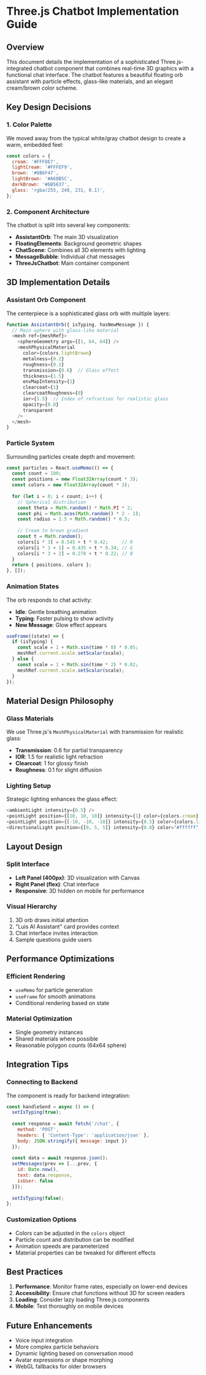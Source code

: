 # Three.js Chatbot Implementation Guide

## Overview

This document details the implementation of a sophisticated Three.js-integrated chatbot component that combines real-time 3D graphics with a functional chat interface. The chatbot features a beautiful floating orb assistant with particle effects, glass-like materials, and an elegant cream/brown color scheme.

## Key Design Decisions

### 1. Color Palette
We moved away from the typical white/gray chatbot design to create a warm, embedded feel:
```javascript
const colors = {
  cream: '#FFF8E7',
  lightCream: '#FFFEF9',
  brown: '#8B6F47',
  lightBrown: '#A68B5C',
  darkBrown: '#6B5637',
  glass: 'rgba(255, 248, 231, 0.1)',
};
```

### 2. Component Architecture
The chatbot is split into several key components:
- **AssistantOrb**: The main 3D visualization
- **FloatingElements**: Background geometric shapes
- **ChatScene**: Combines all 3D elements with lighting
- **MessageBubble**: Individual chat messages
- **ThreeJsChatbot**: Main container component

## 3D Implementation Details

### Assistant Orb Component
The centerpiece is a sophisticated glass orb with multiple layers:

```javascript
function AssistantOrb({ isTyping, hasNewMessage }) {
  // Main sphere with glass-like material
  <mesh ref={meshRef}>
    <sphereGeometry args={[1, 64, 64]} />
    <meshPhysicalMaterial
      color={colors.lightBrown}
      metalness={0.2}
      roughness={0.1}
      transmission={0.6}  // Glass effect
      thickness={1.5}
      envMapIntensity={1}
      clearcoat={1}
      clearcoatRoughness={0}
      ior={1.5}  // Index of refraction for realistic glass
      opacity={0.8}
      transparent
    />
  </mesh>
}
```

### Particle System
Surrounding particles create depth and movement:
```javascript
const particles = React.useMemo(() => {
  const count = 100;
  const positions = new Float32Array(count * 3);
  const colors = new Float32Array(count * 3);
  
  for (let i = 0; i < count; i++) {
    // Spherical distribution
    const theta = Math.random() * Math.PI * 2;
    const phi = Math.acos(Math.random() * 2 - 1);
    const radius = 1.5 + Math.random() * 0.5;
    
    // Cream to brown gradient
    const t = Math.random();
    colors[i * 3] = 0.545 + t * 0.42;     // R
    colors[i * 3 + 1] = 0.435 + t * 0.34; // G
    colors[i * 3 + 2] = 0.278 + t * 0.22; // B
  }
  return { positions, colors };
}, []);
```

### Animation States
The orb responds to chat activity:
- **Idle**: Gentle breathing animation
- **Typing**: Faster pulsing to show activity
- **New Message**: Glow effect appears

```javascript
useFrame((state) => {
  if (isTyping) {
    const scale = 1 + Math.sin(time * 8) * 0.05;
    meshRef.current.scale.setScalar(scale);
  } else {
    const scale = 1 + Math.sin(time * 2) * 0.02;
    meshRef.current.scale.setScalar(scale);
  }
});
```

## Material Design Philosophy

### Glass Materials
We use Three.js's `MeshPhysicalMaterial` with transmission for realistic glass:
- **Transmission**: 0.6 for partial transparency
- **IOR**: 1.5 for realistic light refraction
- **Clearcoat**: 1 for glossy finish
- **Roughness**: 0.1 for slight diffusion

### Lighting Setup
Strategic lighting enhances the glass effect:
```javascript
<ambientLight intensity={0.5} />
<pointLight position={[10, 10, 10]} intensity={1} color={colors.cream} />
<pointLight position={[-10, -10, -10]} intensity={0.5} color={colors.lightBrown} />
<directionalLight position={[0, 5, 5]} intensity={0.8} color="#ffffff" />
```

## Layout Design

### Split Interface
- **Left Panel (400px)**: 3D visualization with Canvas
- **Right Panel (flex)**: Chat interface
- **Responsive**: 3D hidden on mobile for performance

### Visual Hierarchy
1. 3D orb draws initial attention
2. "Luis AI Assistant" card provides context
3. Chat interface invites interaction
4. Sample questions guide users

## Performance Optimizations

### Efficient Rendering
- `useMemo` for particle generation
- `useFrame` for smooth animations
- Conditional rendering based on state

### Material Optimization
- Single geometry instances
- Shared materials where possible
- Reasonable polygon counts (64x64 sphere)

## Integration Tips

### Connecting to Backend
The component is ready for backend integration:
```javascript
const handleSend = async () => {
  setIsTyping(true);
  
  const response = await fetch('/chat', {
    method: 'POST',
    headers: { 'Content-Type': 'application/json' },
    body: JSON.stringify({ message: input })
  });
  
  const data = await response.json();
  setMessages(prev => [...prev, {
    id: Date.now(),
    text: data.response,
    isUser: false
  }]);
  
  setIsTyping(false);
};
```

### Customization Options
- Colors can be adjusted in the `colors` object
- Particle count and distribution can be modified
- Animation speeds are parameterized
- Material properties can be tweaked for different effects

## Best Practices

1. **Performance**: Monitor frame rates, especially on lower-end devices
2. **Accessibility**: Ensure chat functions without 3D for screen readers
3. **Loading**: Consider lazy loading Three.js components
4. **Mobile**: Test thoroughly on mobile devices

## Future Enhancements

- Voice input integration
- More complex particle behaviors
- Dynamic lighting based on conversation mood
- Avatar expressions or shape morphing
- WebGL fallbacks for older browsers